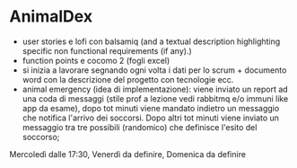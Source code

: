 # AnimalDex

- user stories e lofi con balsamiq (and a textual description highlighting specific non functional requirements (if any).)
- function points e cocomo 2 (fogli excel)
- si inizia a lavorare segnando ogni volta i dati per lo scrum + documento word con la descrizione del progetto con tecnologie ecc.
- animal emergency (idea di implementazione): viene inviato un report ad una coda di messaggi (stile prof a lezione vedi rabbitmq e/o immuni like app da esame), dopo tot minuti viene mandato indietro un messaggio che notifica l'arrivo dei soccorsi. Dopo altri tot minuti viene inviato un messaggio tra tre possibili (randomico) che definisce l'esito del soccorso;  


Mercoledì dalle 17:30, Venerdì da definire, Domenica da definire
